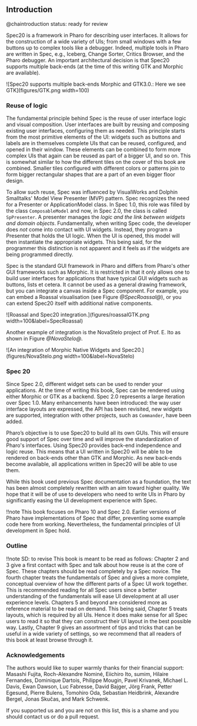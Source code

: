 ## Introduction@chaintroductionstatus: ready for reviewSpec20 is a framework in Pharo for describing user interfaces. It allows for the construction of a wide variety of UIs; from small windows with a few buttons up to complex tools like a debugger. Indeed, multiple tools in Pharo are written in Spec, e.g., Iceberg, Change Sorter, Critics Browser, and the Pharo debugger. An important architectural decision is that Spec20 supports multiple back-ends \(at the time of this writing GTK and Morphic are available\).![Spec20 supports multiple back-ends Morphic and GTK3.0.: Here we see GTK](figures/GTK.png width=100)### Reuse of logicThe fundamental principle behind Spec is the reuse of user interface logic and visual composition. User interfaces are built by reusing and composing existing user interfaces, configuring them as needed. This principle starts from the most primitive elements of the UI: widgets such as buttons and labels are in themselves complete UIs that can be reused, configured, and opened in their window. These elements can be combined to form more complex UIs that again can be reused as part of a bigger UI, and so on. This is somewhat similar to how the different tiles on the cover of this book are combined. Smaller tiles configured with different colors or patterns join to form bigger rectangular shapes that are a part of an even bigger floor design. To allow such reuse, Spec was influenced by VisualWorks and Dolphin Smalltalks' Model View Presenter \(MVP\) pattern. Spec recognizes the need for a Presenter or ApplicationModel class. In Spec 1.0, this role was filled by the class `ComposableModel` and now, in Spec 2.0, the class is called `SpPresenter`. A presenter manages the _logic and the link between widgets and domain objects_. Fundamentally, when writing Spec code, the developer does _not_ come into contact with UI widgets. Instead, they program a Presenter that holds the UI logic. When the UI is opened, this model will then instantiate the appropriate widgets. This being said, for the programmer this distinction is not apparent and it feels as if the widgets are being programmed directly.Spec is the standard GUI framework in Pharo and differs from Pharo's other GUI frameworks such as Morphic. It is restricted in that it only allows one to build user interfaces for applications that have typical GUI widgets such as buttons, lists et cetera. It cannot be used as a general drawing framework, but you can integrate a canvas inside a Spec component. For example, you can embed a Roassal visualisation \(see Figure *@SpecRoassal@*\), or you can extend Spec20 itself with additional native components.![Roassal and Spec20 integration.](figures/roassalGTK.png width=100&label=SpecRoassal)Another example of integration is the NovaStelo project of Prof. E. Ito as shown in Figure *@NovaStelo@*.![An integration of Morphic Native Widgets and Spec20.](figures/NovaStelo.png width=100&label=NovaStelo)### Spec 20Since Spec 2.0, different widget sets can be used to render your applications. At the time of writing this book, Spec can be rendered using either Morphic or GTK as a backend.Spec 2.0 represents a large iteration over Spec 1.0. Many enhancements have been introduced: the way user interface layouts are expressed, the API has been revisited, new widgets are supported, integration with other projects, such as `Commander`, have been added.Pharo’s objective is to use Spec20 to build all its own GUIs. This will ensure good support of Spec over time and will improve the standardization of Pharo's interfaces.Using Spec20 provides back-end independence and logic reuse. This means that a UI written in Spec20 will be able to be rendered on back-ends other than GTK and Morphic. As new back-ends become available, all applications written in Spec20 will be able to use them.While this book used previous Spec documentation as a foundation, the text has been almost completely rewritten with an aim toward higher quality. We hope that it will be of use to developers who need to write UIs in Pharo by significantly easing the UI development experience with Spec.!!note This book focuses on Pharo 10 and Spec 2.0. Earlier versions of Pharo have implementations of Spec that differ, preventing some example code here from working. Nevertheless, the fundamental principles of UI development in Spec hold.### Outline!!note SD: to reviseThis book is meant to be read as follows: Chapter 2 and 3 give a first contact with Spec and talk about how reuse is at the core of Spec. These chapters should be read completely by a Spec novice. The fourth chapter treats the fundamentals of Spec and gives a more complete, conceptual overview of how the different parts of a Spec UI work together. This is recommended reading for all Spec users since a better understanding of the fundamentals will ease UI development at all user experience levels. Chapters 5 and beyond are considered more as reference material to be read on demand. This being said, Chapter 5 treats layouts, which is required by all UIs. Hence it does make sense for all Spec users to read it so that they can construct their UI layout in the best possible way.  Lastly, Chapter 9 gives an assortment of tips and tricks that can be useful in a wide variety of settings, so we recommend that all readers of this book at least browse through it.### AcknowledgementsThe authors would like to super warmly thanks for their financial support: Masashi Fujita, Roch-Alexandre Nominé, Eiichiro Ito, sumim, Hilaire Fernandes, Dominique Dartois, Philippe Mougin, Pavel Krivanek, Michael L. Davis, Ewan Dawson, Luc Fabresse, David Bajger, Jörg Frank, Petter Egesund, Pierre Bulens, Tomohiro Oda, Sebastian Heidbrink, Alexandre Bergel, Jonas Skučas, and Mark Schwenk.If you supported us and you are not on this list, this is a shame and you should contact us or do a pull request.